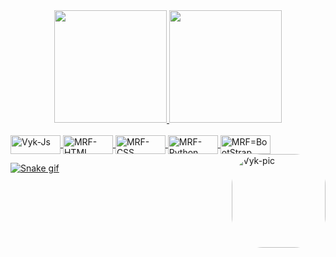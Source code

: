 <!--
### Hi there 👋


**MateusRodriguesF/MateusRodriguesF** is a ✨ _special_ ✨ repository because its `README.md` (this file) appears on your GitHub profile.

Here are some ideas to get you started:

- 🔭 I’m currently working on ...
- 🌱 I’m currently learning ...
- 👯 I’m looking to collaborate on ...
- 🤔 I’m looking for help with ...
- 💬 Ask me about ...
- 📫 How to reach me: ...
- 😄 Pronouns: ...
- ⚡ Fun fact: ...
-->


<div align="center">
  <a href="https://github.com/MateusRodriguesF">
  <img height="180em" src="https://github-readme-stats.vercel.app/api?username=MateusRodriguesF&show_icons=true&theme=tokyonight&include_all_commits=true&count_private=true"/>
  <img height="180em" src="https://github-readme-stats.vercel.app/api/top-langs/?username=MateusRodriguesF&layout=compact&langs_count=7&theme=tokyonight"/>
</div>
<div style="display: inline_block"><br>
  <img align="center" alt="Vyk-Js" height="30" width="80" src="https://img.shields.io/badge/JavaScript-323330?style=for-the-badge&logo=javascript&logoColor=F7DF1E">
  <img align="center" alt="MRF-HTML" height="30" width="80" src="https://img.shields.io/badge/HTML5-E34F26?style=for-the-badge&logo=html5&logoColor=white">
  <img align="center" alt="MRF-CSS" height="30" width="80" src="https://img.shields.io/badge/CSS3-1572B6?style=for-the-badge&logo=css3&logoColor=white">
  <img align="center" alt="MRF-Python" height="30" width="80" src="https://img.shields.io/badge/Python-3776AB?style=for-the-badge&logo=python&logoColor=white">
  <img align="center" alt="MRF=BootStrap" height="30" width="80" src="https://img.shields.io/badge/Bootstrap-563D7C?style=for-the-badge&logo=bootstrap&logoColor=white">
  <img align="right" alt="Vyk-pic" height="150" style="border-radius:50px;" src="https://share-cdn.picrew.me/shareImg/org/202201/338224_VxjAbfJr.png?width=676&height=676">
</div>
  
![Snake gif](https://github.com/MateusRodriguesF/MateusRodriguesF/raw/output/github-contribution-grid-snake.svg)
 
